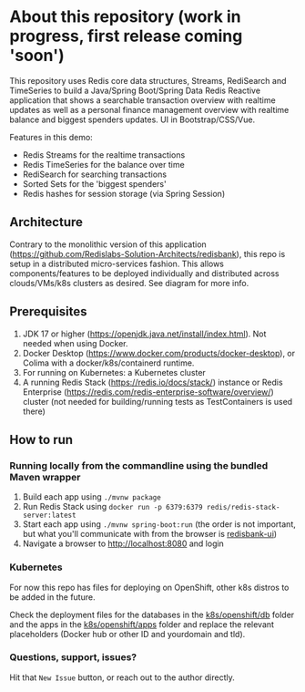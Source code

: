 # About this repository (work in progress, first release coming 'soon')

This repository uses Redis core data structures, Streams, RediSearch and TimeSeries to build a
Java/Spring Boot/Spring Data Redis Reactive application that shows a searchable transaction overview with realtime updates
as well as a personal finance management overview with realtime balance and biggest spenders updates. UI in Bootstrap/CSS/Vue.

Features in this demo:

- Redis Streams for the realtime transactions
- Redis TimeSeries for the balance over time
- RediSearch for searching transactions
- Sorted Sets for the 'biggest spenders'
- Redis hashes for session storage (via Spring Session)

## Architecture
Contrary to the monolithic version of this application (<https://github.com/Redislabs-Solution-Architects/redisbank>), this repo is setup in a distributed micro-services fashion. This allows components/features to be deployed individually and distributed across clouds/VMs/k8s clusters as desired. See diagram for more info.

## Prerequisites

1. JDK 17 or higher (<https://openjdk.java.net/install/index.html>). Not needed when using Docker.
1. Docker Desktop (<https://www.docker.com/products/docker-desktop>), or Colima with a docker/k8s/containerd runtime.
1. For running on Kubernetes: a Kubernetes cluster
1. A running Redis Stack (<https://redis.io/docs/stack/>) instance or Redis Enterprise (<https://redis.com/redis-enterprise-software/overview/>) cluster (not needed for building/running tests as TestContainers is used there)

## How to run

### Running locally from the commandline using the bundled Maven wrapper

1. Build each app using `./mvnw package`
1. Run Redis Stack using `docker run -p 6379:6379 redis/redis-stack-server:latest`
1. Start each app using `./mvnw spring-boot:run` (the order is not important, but what you'll communicate with from the browser is [redisbank-ui](redisbank-ui))
1. Navigate a browser to [http://localhost:8080](http://localhost:8080) and login

### Kubernetes

For now this repo has files for deploying on OpenShift, other k8s distros to be added in the future.

Check the deployment files for the databases in the [k8s/openshift/db](k8s/openshift/db) folder and the apps in the [k8s/openshift/apps](k8s/openshift/apps) folder and replace the relevant placeholders (Docker hub or other ID and yourdomain and tld).

### Questions, support, issues?
Hit that `New Issue` button, or reach out to the author directly.